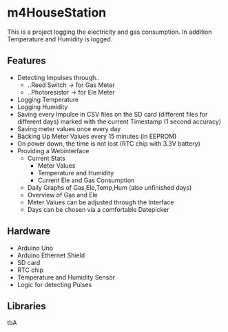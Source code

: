 m4HouseStation
==============

This is a project logging the electricity and gas consumption. In addition Temperature and Humidity is logged.

Features
--------
- Detecting Impulses through..
  - ..Reed Switch -> for Gas Meter
  - ..Photoresistor -> for Ele Meter
- Logging Temperature
- Logging Humidity
- Saving every Impulse in CSV files on the SD card (different files for different days) 
    marked with the current Timestamp (1 second accuracy)
- Saving meter values once every day
- Backing Up Meter Values every 15 minutes (in EEPROM)
- On power down, the time is not lost (RTC chip with 3.3V battery)
- Providing a Webinterface
  - Current Stats
    - Meter Values
    - Temperature and Humidity
    - Current Ele and Gas Consumption
  - Daily Graphs of Gas,Ele,Temp,Hum (also unfinished days)
  - Overview of Gas and Ele
  - Meter Values can be adjusted through the Interface
  - Days can be chosen via a comfortable Datepicker

Hardware
--------
- Arduino Uno
- Arduino Ethernet Shield
- SD card
- RTC chip
- Temperature and Humidity Sensor
- Logic for detecting Pulses

Libraries
---------
tbA
